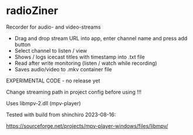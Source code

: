 # radioZiner
Recorder for audio- and video-streams

* Drag and drop stream URL into app, enter channel name and press add button
* Select channel to listen / view
* Shows / logs icecast titles with timestamp into .txt file
* Read after write monitoring (listen / watch while recording)
* Saves audio/video to .mkv container file

EXPERIMENTAL CODE - no release yet

Change streaming path in project config before using !!! 

Uses libmpv-2.dll (mpv-player)

Tested with build from shinchiro 2023-08-16:

https://sourceforge.net/projects/mpv-player-windows/files/libmpv/

